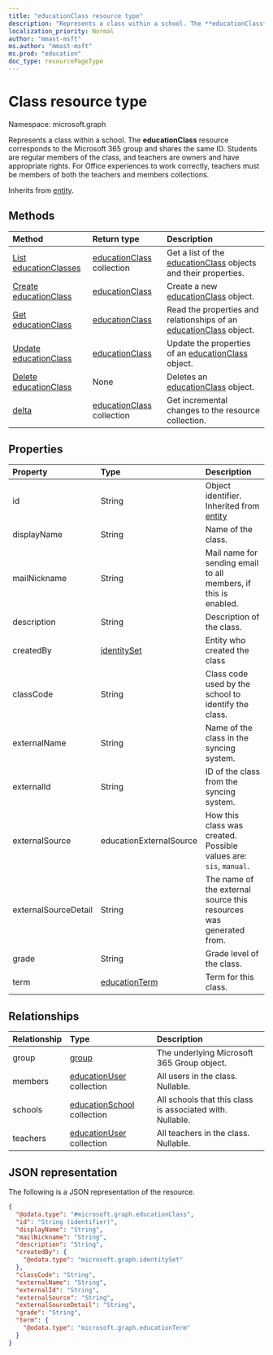 ```yaml
---
title: "educationClass resource type"
description: "Represents a class within a school. The **educationClass** resource corresponds to the Microsoft 365 group and shares the same ID. Students are regular members of the class, and teachers are owners and have appropriate rights. For Office experiences to work correctly, teachers must be members of both the teachers and members collections.  "
localization_priority: Normal
author: "mmast-msft"
ms.author: "mmast-msft"
ms.prod: "education"
doc_type: resourcePageType
---
```


# Class resource type

Namespace: microsoft.graph

Represents a class within a school. The **educationClass** resource corresponds to the Microsoft 365 group and shares the same ID. Students are regular members of the class, and teachers are owners and have appropriate rights. For Office experiences to work correctly, teachers must be members of both the teachers and members collections.

Inherits from [entity](../resources/entity.md).

## Methods

| Method                                                   | Return type                                                 | Description                                                                                          |
| :------------------------------------------------------- | :---------------------------------------------------------- | :--------------------------------------------------------------------------------------------------- |
| [List educationClasses](../api/educationclass-list.md)   | [educationClass](../resources/educationclass.md) collection | Get a list of the [educationClass](../resources/educationclass.md) objects and their properties.     |
| [Create educationClass](../api/educationclass-create.md) | [educationClass](../resources/educationclass.md)            | Create a new [educationClass](../resources/educationclass.md) object.                                |
| [Get educationClass](../api/educationclass-get.md)       | [educationClass](../resources/educationclass.md)            | Read the properties and relationships of an [educationClass](../resources/educationclass.md) object. |
| [Update educationClass](../api/educationclass-update.md) | [educationClass](../resources/educationclass.md)            | Update the properties of an [educationClass](../resources/educationclass.md) object.                 |
| [Delete educationClass](../api/educationclass-delete.md) | None                                                        | Deletes an [educationClass](../resources/educationclass.md) object.                                  |
| [delta](../api/educationclass-delta.md)                  | [educationClass](../resources/educationclass.md) collection | Get incremental changes to the resource collection.                                                  |

## Properties

| Property             | Type                                           | Description                                                        |
| :------------------- | :--------------------------------------------- | :----------------------------------------------------------------- |
| id                   | String                                         | Object identifier. Inherited from [entity](../resources/entity.md) |
| displayName          | String                                         | Name of the class.                                                 |
| mailNickname         | String                                         | Mail name for sending email to all members, if this is enabled.    |
| description          | String                                         | Description of the class.                                          |
| createdBy            | [identitySet](../resources/identityset.md)     | Entity who created the class                                       |
| classCode            | String                                         | Class code used by the school to identify the class.               |
| externalName         | String                                         | Name of the class in the syncing system.                           |
| externalId           | String                                         | ID of the class from the syncing system.                           |
| externalSource       | educationExternalSource                        | How this class was created. Possible values are: `sis`, `manual`.  |
| externalSourceDetail | String                                         | The name of the external source this resources was generated from. |
| grade                | String                                         | Grade level of the class.                                          |
| term                 | [educationTerm](../resources/educationterm.md) | Term for this class.                                               |

## Relationships

| Relationship | Type                                                          | Description                                               |
| :----------- | :------------------------------------------------------------ | :-------------------------------------------------------- |
| group        | [group](../resources/group.md)                                | The underlying Microsoft 365 Group object.                |
| members      | [educationUser](../resources/educationuser.md) collection     | All users in the class. Nullable.                         |
| schools      | [educationSchool](../resources/educationschool.md) collection | All schools that this class is associated with. Nullable. |
| teachers     | [educationUser](../resources/educationuser.md) collection     | All teachers in the class. Nullable.                      |

## JSON representation

The following is a JSON representation of the resource.

<!-- {
  "blockType": "resource",
  "keyProperty": "id",
  "@odata.type": "microsoft.graph.educationClass",
  "baseType": "microsoft.graph.entity",
  "openType": false
}
-->

```json
{
  "@odata.type": "#microsoft.graph.educationClass",
  "id": "String (identifier)",
  "displayName": "String",
  "mailNickname": "String",
  "description": "String",
  "createdBy": {
    "@odata.type": "microsoft.graph.identitySet"
  },
  "classCode": "String",
  "externalName": "String",
  "externalId": "String",
  "externalSource": "String",
  "externalSourceDetail": "String",
  "grade": "String",
  "term": {
    "@odata.type": "microsoft.graph.educationTerm"
  }
}
```
